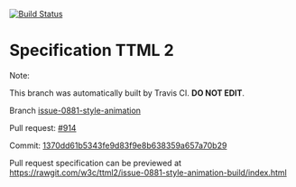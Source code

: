 [![Build Status](https://travis-ci.org/w3c/ttml2.svg?branch=issue-0881-style-animation)](https://travis-ci.org/w3c/ttml2)


# Specification TTML 2


Note:


This branch was automatically built by Travis CI. <b>DO NOT EDIT</b>.


 Branch [issue-0881-style-animation](https://github.com/w3c/ttml2/tree/issue-0881-style-animation)


 Pull request: [#914](https://github.com/w3c/ttml2/pull/914)


 Commit: [1370dd61b5343fe9d83f9e8b638359a657a70b29](https://github.com/w3c/ttml2/commit/1370dd61b5343fe9d83f9e8b638359a657a70b29)

Pull request specification can be previewed at https://rawgit.com/w3c/ttml2/issue-0881-style-animation-build/index.html



